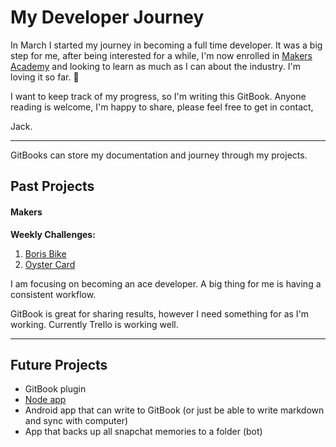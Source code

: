 # My Developer Journey

In March I started my journey in becoming a full time developer. It was a big step for me, after being interested for a while, I'm now enrolled in [Makers Academy](http://www.makersacademy.com/) and looking to learn as much as I can about the industry. I'm loving it so far.  🤩

I want to keep track of my progress, so I'm writing this GitBook. Anyone reading is welcome, I'm happy to share, please feel free to get in contact,

Jack.

---

GitBooks can store my documentation and journey through my projects.

## **Past Projects**

#### Makers

**Weekly Challenges:**

1. [Boris Bike ](https://github.com/dewinterjack/boris_week1)
2. [Oyster Card](https://github.com/dewinterjack/oyster_week2)

I am focusing on becoming an ace developer. A big thing for me is having a consistent workflow.

GitBook is great for sharing results, however I need something for as I'm working. Currently Trello is working well.

---

## Future Projects

* GitBook plugin
* [Node app](/node-app.md)
* Android app that can write to GitBook \(or just be able to write markdown and sync with computer\)
* App that backs up all snapchat memories to a folder \(bot\)



